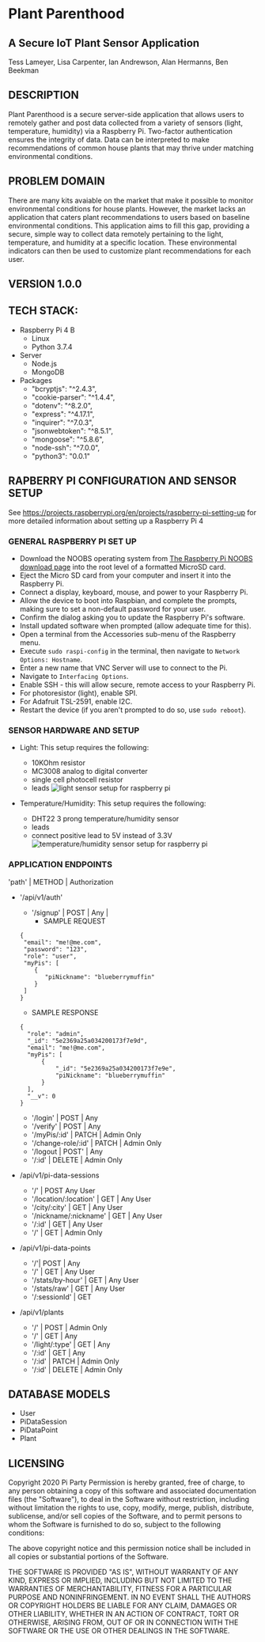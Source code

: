 # Plant Parenthood
## A Secure IoT Plant Sensor Application

Tess Lameyer, Lisa Carpenter, Ian Andrewson, Alan Hermanns, Ben Beekman

## DESCRIPTION

Plant Parenthood is a secure server-side application that allows users to remotely gather and post data collected from a variety of sensors (light, temperature, humidity) via a Raspberry Pi.  Two-factor authentication ensures the integrity of data.  Data can be interpreted to make recommendations of common house plants that may thrive under matching environmental conditions.

## PROBLEM DOMAIN

There are many kits avaiable on the market that make it possible to monitor environmental conditions for house plants.  However, the market lacks an application that caters plant recommendations to users based on baseline environmental conditions.  This application aims to fill this gap, providing a secure, simple way to collect data remotely pertaining to the light, temperature, and humidity at a specific location.  These environmental indicators can then be used to customize plant recommendations for each user.  

## VERSION 1.0.0

## TECH STACK:

- Raspberry Pi 4 B
  - Linux
  - Python 3.7.4
- Server
  - Node.js
  - MongoDB
- Packages
  - "bcryptjs": "^2.4.3",
  - "cookie-parser": "^1.4.4",
  - "dotenv": "^8.2.0",
  - "express": "^4.17.1",
  - "inquirer": "^7.0.3",
  - "jsonwebtoken": "^8.5.1",
  - "mongoose": "^5.8.6",
  - "node-ssh": "^7.0.0",
  - "python3": "0.0.1"

## RAPBERRY PI CONFIGURATION AND SENSOR SETUP
See https://projects.raspberrypi.org/en/projects/raspberry-pi-setting-up for more detailed information about setting up a Raspberry Pi 4

### GENERAL RASPBERRY PI SET UP

- Download the NOOBS operating system from [The Raspberry Pi NOOBS download page](https://www.raspberrypi.org/downloads/noobs/) into the root level of a formatted MicroSD card.  
- Eject the Micro SD card from your computer and insert it into the Raspberry Pi.
- Connect a display, keyboard, mouse, and power to your Raspberry Pi.
- Allow the device to boot into Raspbian, and complete the prompts, making sure to set a non-default password for your user.
- Confirm the dialog asking you to update the Raspberry Pi's software.
- Install updated software when prompted (allow adequate time for this).
- Open a terminal from the Accessories sub-menu of the Raspberry menu.
- Execute `sudo raspi-config` in the terminal, then navigate to `Network Options: Hostname`.
- Enter a new name that VNC Server will use to connect to the Pi.
- Navigate to `Interfacing Options`.
- Enable SSH - this will allow secure, remote access to your Raspberry Pi. 
- For photoresistor (light), enable SPI.
- For Adafruit TSL-2591, enable I2C.
- Restart the device (if you aren't prompted to do so, use `sudo reboot`).

### SENSOR HARDWARE AND SETUP

- Light: This setup requires the following:
  - 10KOhm resistor
  - MC3008 analog to digital converter
  - single cell photocell resistor
  - leads
  ![light sensor setup for raspberry pi](./lib/assets/light_pi.jpg)
   
- Temperature/Humidity: This setup requires the following:
  - DHT22 3 prong temperature/humidity sensor
  - leads
  - connect positive lead to 5V instead of 3.3V
  ![temperature/humidity sensor setup for raspberry pi](./lib/assets/temp_humid_pi.jpg)

### APPLICATION ENDPOINTS
'path' | METHOD | Authorization

* '/api/v1/auth'
  * '/signup' | POST | Any | 
    * SAMPLE REQUEST
  ```
  {
   "email": "me!@me.com",
   "password": "123",
   "role": "user",
   "myPis": [
      {
         "piNickname": "blueberrymuffin"
      }
   ]
  }
  ```
    * SAMPLE RESPONSE
  ```
  {
    "role": "admin",
    "_id": "5e2369a25a034200173f7e9d",
    "email": "me!@me.com",
    "myPis": [
        {
            "_id": "5e2369a25a034200173f7e9e",
            "piNickname": "blueberrymuffin"
        }
    ],
    "__v": 0
  }
  ```

  * '/login' | POST | Any
  * '/verify' | POST | Any
  * '/myPis/:id' | PATCH | Admin Only
  * '/change-role/:id' | PATCH | Admin Only
  * '/logout | POST' | Any
  * '/:id' | DELETE | Admin Only

* /api/v1/pi-data-sessions
  * '/' | POST Any User
  * '/location/:location' | GET | Any User
  * '/city/:city' | GET | Any User
  * '/nickname/:nickname' | GET | Any User
  * '/:id' | GET | Any User
  * '/' | GET | Admin Only

* /api/v1/pi-data-points
  * '/'| POST | Any
  * '/' | GET | Any User
  * '/stats/by-hour' | GET | Any User
  * '/stats/raw' | GET | Any User
  * '/:sessionId' | GET 

* /api/v1/plants
  * '/' | POST | Admin Only
  * '/' | GET | Any
  * '/light/:type' | GET | Any
  * '/:id' | GET | Any
  * '/:id' | PATCH | Admin Only
  * '/:id' | DELETE | Admin Only

## DATABASE MODELS

* User
* PiDataSession
* PiDataPoint
* Plant

## LICENSING

Copyright 2020 Pi Party
Permission is hereby granted, free of charge, to any person obtaining a copy of this software and associated documentation files (the "Software"), to deal in the Software without restriction, including without limitation the rights to use, copy, modify, merge, publish, distribute, sublicense, and/or sell copies of the Software, and to permit persons to whom the Software is furnished to do so, subject to the following conditions:

The above copyright notice and this permission notice shall be included in all copies or substantial portions of the Software.

THE SOFTWARE IS PROVIDED "AS IS", WITHOUT WARRANTY OF ANY KIND, EXPRESS OR IMPLIED, INCLUDING BUT NOT LIMITED TO THE WARRANTIES OF MERCHANTABILITY, FITNESS FOR A PARTICULAR PURPOSE AND NONINFRINGEMENT. IN NO EVENT SHALL THE AUTHORS OR COPYRIGHT HOLDERS BE LIABLE FOR ANY CLAIM, DAMAGES OR OTHER LIABILITY, WHETHER IN AN ACTION OF CONTRACT, TORT OR OTHERWISE, ARISING FROM, OUT OF OR IN CONNECTION WITH THE SOFTWARE OR THE USE OR OTHER DEALINGS IN THE SOFTWARE.